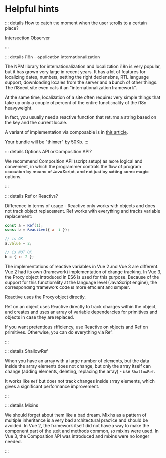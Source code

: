 # Helpful hints

::: details How to catch the moment when the user scrolls to a certain place?

Intersection Observer

:::

<!-- There is only one percolation case in the triple. -->
<!-- When the classes of the component's root element are the same as the parent's classes. -->

::: details i18n - application internationalization

The NPM library for internationalization and localization i18n is very popular, but it has grown very large in recent years. It has a lot of features for localizing dates, numbers, setting the right declensions, RTL language support, downloading locales from the server and a bunch of other things. The i18next site even calls it an "internationalization framework".

At the same time, localization of a site often requires very simple things that take up only a couple of percent of the entire functionality of the i18n heavyweight.

In fact, you usually need a reactive function that returns a string based on the key and the current locale.

A variant of implementation via composable is in [this article](https://habr.com/ru/articles/736530/).

Your bundle will be "thinner" by 50Kb.
:::

::: details Options API or Composition API?

We recommend Composition API (script setup) as more logical and convenient, in which the programmer controls the flow of program execution by means of JavaScript, and not just by setting some magic options.

:::

::: details Ref or Reactive?

Difference in terms of usage - Reactive only works with objects and does not track object replacement. Ref works with everything and tracks variable replacement:

```js
const a = Ref(1);
const b = Reactive({ x: 1 });

// is OK
a.value = 2;

// is NOT OK
b = { x: 2 };
```

The implementations of reactive variables in Vue 2 and Vue 3 are different. Vue 2 had its own (framework) implementation of change tracking. In Vue 3, the Proxy object introduced in ES6 is used for this purpose. Because of the support for this functionality at the language level (JavaScript engine), the corresponding framework code is more efficient and simpler.

Reactive uses the Proxy object directly.

Ref on an object uses Reactive directly to track changes within the object, and creates and uses an array of variable dependencies for primitives and objects in case they are replaced.

If you want pretentious efficiency, use Reactive on objects and Ref on primitives. Otherwise, you can do everything via Ref.

:::

::: details ShallowRef

When you have an array with a large number of elements, but the data inside the array elements does not change, but only the array itself can change (adding elements, deleting, replacing the array) - use `ShallowRef`.

It works like `Ref` but does not track changes inside array elements, which gives a significant performance improvement.

:::

::: details Mixins

We should forget about them like a bad dream. Mixins as a pattern of multiple inheritance is a very bad architectural practice and should be avoided. In Vue 2, the framework itself did not have a way to make the component part of the steit and methods common, so mixins were used. In Vue 3, the Composition API was introduced and mixins were no longer needed.

:::
